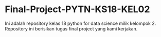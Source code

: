 # Final-Project-PYTN-KS18-KEL02
Ini adalah repository kelas 18 python for data science milik kelompok 2. Repository ini berisikan tugas final project yang kami kerjakan.
